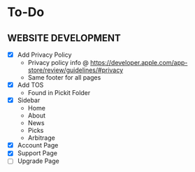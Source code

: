# To-Do

## WEBSITE DEVELOPMENT
- [x] Add Privacy Policy
    - Privacy policy info @ https://developer.apple.com/app-store/review/guidelines/#privacy
    - Same footer for all pages
- [x] Add TOS
    - Found in Pickit Folder
- [x] Sidebar
    - Home
    - About 
    - News
    - Picks
    - Arbitrage
- [x] Account Page
- [x] Support Page
- [ ] Upgrade Page
